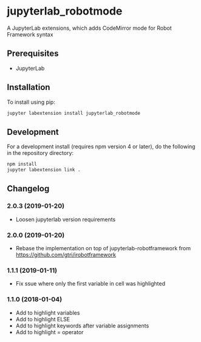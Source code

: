 # jupyterlab_robotmode

A JupyterLab extensions, which adds CodeMirror mode for Robot Framework syntax


## Prerequisites

* JupyterLab

## Installation

To install using pip:

```bash
jupyter labextension install jupyterlab_robotmode
```

## Development

For a development install (requires npm version 4 or later), do the following in the repository directory:

```bash
npm install
jupyter labextension link .
```

## Changelog

### 2.0.3 (2019-01-20)

- Loosen jupyterlab version requirements

### 2.0.0 (2019-01-20)

- Rebase the implementation on top of jupyterlab-robotframework from
  https://github.com/gtri/irobotframework

### 1.1.1 (2019-01-11)

- Fix ssue where only the first variable in cell was highlighted

### 1.1.0 (2018-01-04)

- Add to highlight variables
- Add to highlight ELSE
- Add to highlight keywords after variable assignments
- Add to highlight = operator
